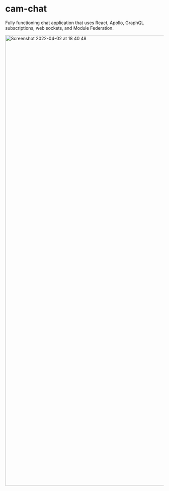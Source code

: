 # cam-chat
Fully functioning chat application that uses React, Apollo, GraphQL subscriptions, web sockets, and Module Federation.


<img width="1435" alt="Screenshot 2022-04-02 at 18 40 48" src="https://user-images.githubusercontent.com/43217221/161394796-290a2095-783a-4854-b12d-a59bf72e2eab.png">
